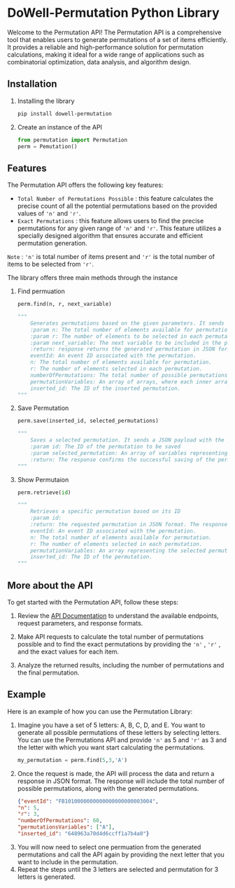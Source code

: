 
# DoWell-Permutation Python Library

Welcome to the Permutation API! The Permutation API is a comprehensive tool that enables users to generate permutations of a set of items efficiently. It provides a reliable and high-performance solution for permutation calculations, making it ideal for a wide range of applications such as combinatorial optimization, data analysis, and algorithm design.

## Installation
1.  Installing the library
    ```sh 
    pip install dowell-permutation
    ```
2. Create an instance of the API
    ```python
    from permutation import Permutation
    perm = Pemutation()
    ```

## Features

The Permutation API offers the following key features:

- ```Total Number of Permutations Possible``` : this feature calculates the precise count of all the potential permutations based on the provided values of ```'n'``` and ```'r'```. 
- ```Exact Permutations``` : this feature allows users to find the precise permutations for any given range of ```'n'``` and ```'r'```. This feature utilizes a specially designed algorithm that ensures accurate and efficient permutation generation.

```Note``` : ```'n'``` is total number of items present and ```'r'``` is the total number of items to be selected from ```'r'```.

The library offers three main methods through the instance

1. Find permuation
    ```python
    perm.find(n, r, next_variable)
    
    """
        Generates permutations based on the given parameters. It sends a JSON payload using the provided params
        :param n: The total number of elements available for permutation
        :param r: The number of elements to be selected in each permutation
        :param next_variable: The next variable to be included in the permutation
        :return: response returns the generated permutation in JSON format. The response body contains the following information:
        eventId: An event ID associated with the permutation.
        n: The total number of elements available for permutation.
        r: The number of elements selected in each permutation.
        numberOfPermutations: The total number of possible permutations.
        permutationVariables: An array of arrays, where each inner array represents a permutation with the selected variables.
        inserted_id: The ID of the inserted permutation.
    """
    ```
2. Save Permutation
    ```python
    perm.save(inserted_id, selected_permutations)
    
    """
        Saves a selected permutation. It sends a JSON payload with the parameters provided
        :param id: The ID of the permutation to be saved
        :param selected_permutation: An array of variables representing the selected permutation
        :return: The response confirms the successful saving of the permutation. The response body contains a success message.
    """
    
    ```
3. Show Permutaion
    ```python
    perm.retrieve(id)
    
    """
        Retrieves a specific permutation based on its ID
        :param id:
        :return: the requested permutation in JSON format. The response body contains the following information:
        eventId: An event ID associated with the permutation.
        n: The total number of elements available for permutation.
        r: The number of elements selected in each permutation.
        permutationVariables: An array representing the selected permutation.
        inserted_id: The ID of the permutation.
    """
    ```

## More about the API

To get started with the Permutation API, follow these steps:

1. Review the [API Documentation](https://documenter.getpostman.com/view/27523601/2s93mAVL3e) to understand the available endpoints, request parameters, and response formats.

2. Make API requests to calculate the total number of permutations possible and to find the exact permutations by providing the ```'n'``` , ```'r'``` , and the exact values for each item.

3. Analyze the returned results, including the number of permutations and the final permutation.

## Example

Here is an example of how you can use the Permutation Library:

1. Imagine you have a set of 5 letters: A, B, C, D, and E. You want to generate all possible permutations of these letters by selecting  letters. You can use the Permutations API and provide ```'n'``` as 5 and ```'r'``` as 3 and the letter with which you want start calculating the permutations.
    ```python
    my_permutation = perm.find(5,3,'A')
    ```
2. Once the request is made, the API will process the data and return a response in JSON format. The response will include the total number of possible permutations, along with the generated permutations.
    ```json
    {"eventId": "FB1010000000000000000000003004", 
    "n": 5, 
    "r": 3, 
    "numberOfPermutations": 60, 
    "permutationsVariables": ["A"], 
    "inserted_id": "648963a70d4d6ccff1a7b4a0"}
    ```
3. You will now need to select one permuation from the generated permutations and call the API again by providing the next letter that you want to include in the permutation.
4. Repeat the steps until the 3 letters are selected and permutation for 3 letters is generated.